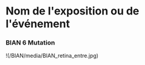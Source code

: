 # Nom de l'exposition ou de l'événement 
<h3>BIAN 6 Mutation</h3>
!(/BIAN/media/BIAN_retina_entre.jpg)




